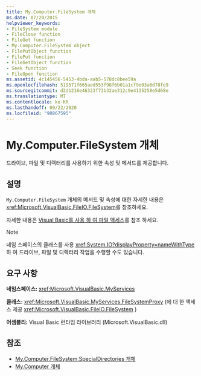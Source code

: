 ```yaml
---
title: My.Computer.FileSystem 개체
ms.date: 07/20/2015
helpviewer_keywords:
- FileSystem module
- FileClose function
- FileGet function
- My.Computer.FileSystem object
- FilePutObject function
- FilePut function
- FileGetObject function
- Seek function
- FileOpen function
ms.assetid: 4c145456-5453-4bda-aab5-578dc8bee59a
ms.openlocfilehash: 519571f665aed553f98f6b01a1cf9e03a0d78fe9
ms.sourcegitcommit: d2db216e46323f73b32ae312c9e4135258e5d68e
ms.translationtype: MT
ms.contentlocale: ko-KR
ms.lasthandoff: 09/22/2020
ms.locfileid: "90867595"
---
```

# <a name="mycomputerfilesystem-object"></a>My.Computer.FileSystem 개체

드라이브, 파일 및 디렉터리를 사용하기 위한 속성 및 메서드를 제공합니다.  
  
## <a name="remarks"></a>설명  

 `My.Computer.FileSystem` 개체의 메서드 및 속성에 대한 자세한 내용은 <xref:Microsoft.VisualBasic.FileIO.FileSystem>를 참조하세요.  
  
 자세한 내용은 [Visual Basic를 사용 하 여 파일 액세스](../../developing-apps/programming/drives-directories-files/file-access.md)를 참조 하세요.  
  
> [!NOTE]
> 네임 스페이스의 클래스를 사용 <xref:System.IO?displayProperty=nameWithType> 하 여 드라이브, 파일 및 디렉터리 작업을 수행할 수도 있습니다.  
  
## <a name="requirements"></a>요구 사항  

 **네임스페이스:** <xref:Microsoft.VisualBasic.MyServices>  
  
 **클래스:** <xref:Microsoft.VisualBasic.MyServices.FileSystemProxy> (에 대 한 액세스 제공 <xref:Microsoft.VisualBasic.FileIO.FileSystem> )  
  
 **어셈블리:** Visual Basic 런타임 라이브러리 (Microsoft.VisualBasic.dll)  
  
## <a name="see-also"></a>참조

- [My.Computer.FileSystem.SpecialDirectories 개체](my-computer-filesystem-specialdirectories-object.md)
- [My.Computer 개체](my-computer-object.md)
